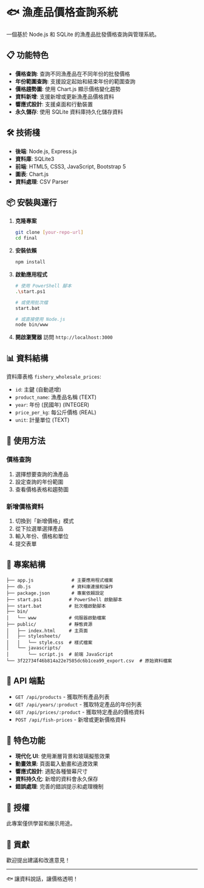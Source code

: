 # 🐟 漁產品價格查詢系統

一個基於 Node.js 和 SQLite 的漁產品批發價格查詢與管理系統。

## 📋 功能特色

- **價格查詢**: 查詢不同漁產品在不同年份的批發價格
- **年份範圍查詢**: 支援設定起始和結束年份的範圍查詢
- **價格趨勢圖**: 使用 Chart.js 顯示價格變化趨勢
- **資料新增**: 支援新增或更新漁產品價格資料
- **響應式設計**: 支援桌面和行動裝置
- **永久儲存**: 使用 SQLite 資料庫持久化儲存資料

## 🛠️ 技術棧

- **後端**: Node.js, Express.js
- **資料庫**: SQLite3
- **前端**: HTML5, CSS3, JavaScript, Bootstrap 5
- **圖表**: Chart.js
- **資料處理**: CSV Parser

## 📦 安裝與運行

1. **克隆專案**
   ```bash
   git clone [your-repo-url]
   cd final
   ```

2. **安裝依賴**
   ```bash
   npm install
   ```

3. **啟動應用程式**
   ```bash
   # 使用 PowerShell 腳本
   .\start.ps1
   
   # 或使用批次檔
   start.bat
   
   # 或直接使用 Node.js
   node bin/www
   ```

4. **開啟瀏覽器**
   訪問 `http://localhost:3000`

## 📊 資料結構

資料庫表格 `fishery_wholesale_prices`:
- `id`: 主鍵 (自動遞增)
- `product_name`: 漁產品名稱 (TEXT)
- `year`: 年份 (民國年) (INTEGER)
- `price_per_kg`: 每公斤價格 (REAL)
- `unit`: 計量單位 (TEXT)

## 🎯 使用方法

### 價格查詢
1. 選擇想要查詢的漁產品
2. 設定查詢的年份範圍
3. 查看價格表格和趨勢圖

### 新增價格資料
1. 切換到「新增價格」模式
2. 從下拉選單選擇產品
3. 輸入年份、價格和單位
4. 提交表單

## 📁 專案結構

```
├── app.js              # 主要應用程式檔案
├── db.js               # 資料庫連接和操作
├── package.json        # 專案依賴設定
├── start.ps1          # PowerShell 啟動腳本
├── start.bat          # 批次檔啟動腳本
├── bin/
│   └── www            # 伺服器啟動檔案
├── public/            # 靜態資源
│   ├── index.html     # 主頁面
│   ├── stylesheets/
│   │   └── style.css  # 樣式檔案
│   └── javascripts/
│       └── script.js  # 前端 JavaScript
└── 3f22734f46b814a22e7585dc6b1cea99_export.csv  # 原始資料檔案
```

## 🚀 API 端點

- `GET /api/products` - 獲取所有產品列表
- `GET /api/years/:product` - 獲取特定產品的年份列表
- `GET /api/prices/:product` - 獲取特定產品的價格資料
- `POST /api/fish-prices` - 新增或更新價格資料

## 🎨 特色功能

- **現代化 UI**: 使用漸層背景和玻璃擬態效果
- **動畫效果**: 頁面載入動畫和過渡效果
- **響應式設計**: 適配各種螢幕尺寸
- **資料持久化**: 新增的資料會永久保存
- **錯誤處理**: 完善的錯誤提示和處理機制

## 📝 授權

此專案僅供學習和展示用途。

## 🤝 貢獻

歡迎提出建議和改進意見！

---

🐟 讓資料說話，讓價格透明！
